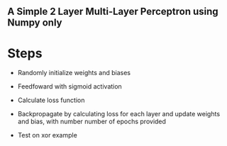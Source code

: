 ## A Simple 2 Layer Multi-Layer Perceptron using Numpy only

# Steps

- Randomly initialize weights and biases
- Feedfoward with sigmoid activation
- Calculate loss function
- Backpropagate by calculating loss for each layer and update weights and bias, with number number of epochs provided

- Test on xor example
